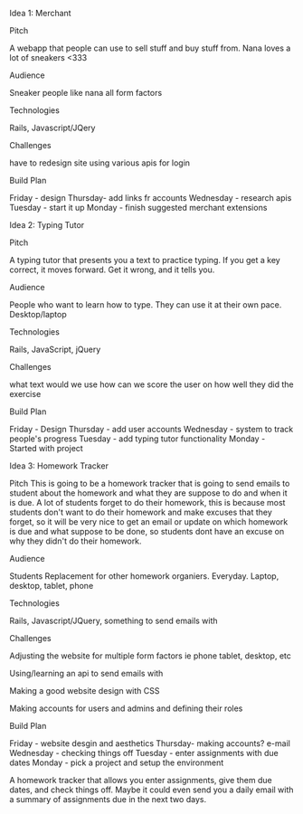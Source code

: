 Idea 1: Merchant

Pitch

A webapp that people can use to sell stuff and buy stuff from. Nana loves a lot of sneakers <333

Audience

Sneaker people like nana
all form factors

Technologies

Rails, Javascript/JQery

Challenges

have to redesign site
using various apis for login

Build Plan

Friday - design
Thursday- add links fr accounts
Wednesday - research apis
Tuesday - start it up
Monday - finish suggested merchant extensions

Idea 2: Typing Tutor

Pitch

A typing tutor that presents you a text to practice typing. If you get a key correct, it moves forward. Get it wrong, and it tells you.

Audience

People who want to learn how to type.
They can use it at their own pace.
Desktop/laptop

Technologies

Rails, JavaScript, jQuery

Challenges

what text would we use
how can we score the user on how well they did the exercise

Build Plan

Friday - Design
Thursday - add user accounts
Wednesday - system to track people's progress
Tuesday - add typing tutor functionality
Monday - Started with project

Idea 3: Homework Tracker

Pitch
This is going to be a homework tracker that is going to send emails to student about the homework and what they are suppose to do and when it is due. A lot of students forget to do their homework, this is because most students don't want to do  their homework and make excuses that they forget, so it will be very nice to get an email or update on which homework is due and what suppose to be done, so students dont have an excuse on why they didn't do their homework. 

Audience

Students
Replacement for other homework organiers.
Everyday.
Laptop, desktop, tablet, phone

Technologies

Rails, Javascript/JQuery, something to send emails with

Challenges

Adjusting the website for multiple form factors ie phone tablet, desktop, etc

Using/learning an api to send emails with

Making a good website design with CSS

Making accounts for users and admins and defining their roles

Build Plan

Friday - website desgin and aesthetics
Thursday- making accounts? e-mail
Wednesday - checking things off
Tuesday - enter assignments with due dates
Monday - pick a project and setup the environment

A homework tracker that allows you enter assignments, give them due dates, and check things off. Maybe it could even send you a daily email with a summary of assignments due in the next two days.
